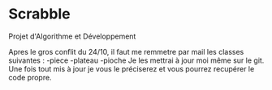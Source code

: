 # Scrabble

Projet d'Algorithme et Développement

Apres le gros conflit du 24/10, il faut me remmetre par mail les classes suivantes :
-piece
-plateau
-pioche
Je les mettrai à jour moi même sur le git.
Une fois tout mis à jour je vous le préciserez et vous pourrez recupérer le code propre.

